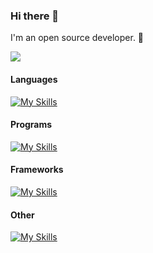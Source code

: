 ### Hi there 👋
I'm an open source developer. 🌱 

![](https://komarev.com/ghpvc/?username=adbeveridge)

#### Languages
[![My Skills](https://skillicons.dev/icons?i=c,cpp,html,css,js,python,markdown,rust)](https://skillicons.dev)

#### Programs
[![My Skills](https://skillicons.dev/icons?i=vscode,vim,linux,raspberrypi,stackoverflow,git)](https://skillicons.dev)

#### Frameworks
[![My Skills](https://skillicons.dev/icons?i=gtk,django,nodejs,express)](https://skillicons.dev)

#### Other
[![My Skills](https://skillicons.dev/icons?i=github,gitlab,cmake,aws)](https://skillicons.dev)

